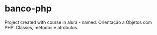 # banco-php
Project created with course in alura  - named: Orientação a Objetos com PHP: Classes, métodos e atrobutos.
